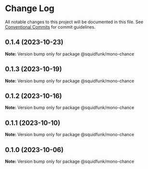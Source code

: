 # Change Log

All notable changes to this project will be documented in this file.
See [Conventional Commits](https://conventionalcommits.org) for commit guidelines.

## 0.1.4 (2023-10-23)

**Note:** Version bump only for package @squidfunk/mono-chance





## 0.1.3 (2023-10-19)

**Note:** Version bump only for package @squidfunk/mono-chance





## 0.1.2 (2023-10-16)

**Note:** Version bump only for package @squidfunk/mono-chance





## 0.1.1 (2023-10-10)

**Note:** Version bump only for package @squidfunk/mono-chance





## 0.1.0 (2023-10-06)

**Note:** Version bump only for package @squidfunk/mono-chance
